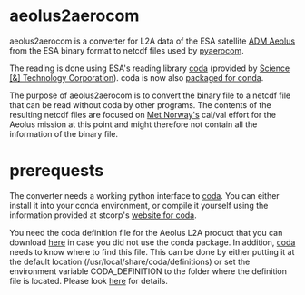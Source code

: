 # aeolus2aerocom
aeolus2aerocom is a converter for L2A data of the ESA satellite 
[ADM Aeolus](http://www.esa.int/Our_Activities/Observing_the_Earth/Aeolus) from the ESA binary format to netcdf files used by [pyaerocom](https://pyaerocom.met.no/).

The reading is done using ESA's reading library [coda](http://stcorp.nl/coda/) 
(provided by [Science [&] Technology Corporation](http://stcorp.nl)). coda is now also [packaged for conda](https://anaconda.org/stcorp/coda).

The purpose of aeolus2aerocom is to convert the binary file to a netcdf file that can be read without coda by 
other programs. The contents of the resulting netcdf files are focused on [Met Norway's](https://www.met.no/) cal/val effort
for the Aeolus mission at this point and might therefore not contain all the information of the binary file.

# prerequests
The converter needs a working python interface to [coda](http://stcorp.nl/coda/). You can either install it into your conda environment, or compile it yourself using the information provided at stcorp's [website for coda](http://stcorp.nl/coda/).

You need the coda definition file for the Aeolus L2A product that you can download [here](https://github.com/stcorp/codadef-aeolus/releases/download/20170913/AEOLUS-20170913.codadef) in case you did not use the conda package.
In addition, [coda](http://stcorp.nl/coda/) needs to know where to find this file. 
This can be done by either putting it at the default location 
(/usr/local/share/coda/definitions) or set the environment variable CODA_DEFINITION to the folder where 
the definition file is located. Please look [here](http://stcorp.nl/coda/registration/download/) for details.

